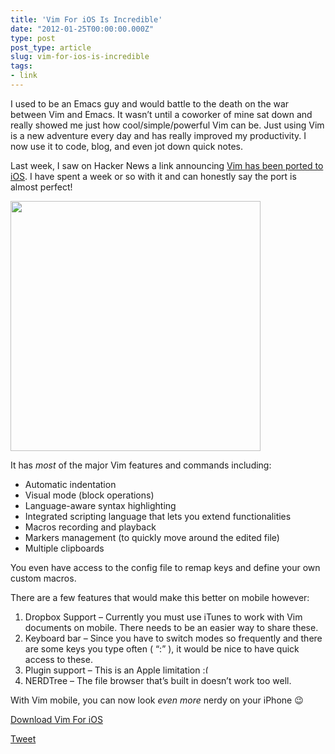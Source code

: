 ```yaml
---
title: 'Vim For iOS Is Incredible'
date: "2012-01-25T00:00:00.000Z"
type: post 
post_type: article
slug: vim-for-ios-is-incredible
tags: 
- link
---
```

I used to be an Emacs guy and would battle to the death on the war between Vim and Emacs. It wasn&#8217;t until a coworker of mine sat down and really showed me just how cool/simple/powerful Vim can be. Just using Vim is a new adventure every day and has really improved my productivity. I now use it to code, blog, and even jot down quick notes.

Last week, I saw on Hacker News a link announcing [Vim has been ported to iOS][1]. I have spent a week or so with it and can honestly say the port is almost perfect!

<img src="http://applidium.com/en/applications/vim/overview.jpg?13270539" width="400" />

It has *most* of the major Vim features and commands including:

  * Automatic indentation
  * Visual mode (block operations)
  * Language-aware syntax highlighting
  * Integrated scripting language that lets you extend functionalities
  * Macros recording and playback
  * Markers management (to quickly move around the edited file)
  * Multiple clipboards

You even have access to the config file to remap keys and define your own custom macros.

There are a few features that would make this better on mobile however:

  1. Dropbox Support &#8211; Currently you must use iTunes to work with Vim documents on mobile. There needs to be an easier way to share these.
  2. Keyboard bar &#8211; Since you have to switch modes so frequently and there are some keys you type often ( &#8220;:&#8221; ), it would be nice to have quick access to these.
  3. Plugin support &#8211; This is an Apple limitation <img src="http://brandontreb.com/wp-includes/images/smilies/frownie.png" alt=":(" class="wp-smiley" style="height: 1em; max-height: 1em;" />
  4. NERDTree &#8211; The file browser that&#8217;s built in doesn&#8217;t work too well.

With Vim mobile, you can now look *even more* nerdy on your iPhone 😉

[Download Vim For iOS][2]

<div style="">
  <a href="http://twitter.com/share" class="twitter-share-button" data-count="horizontal" data-text="Vim For iOS Is Incredible" data-url="http://brandontreb.com/vim-for-ios-is-incredible"  data-via="brandontreb" data-related="brandontreb:">Tweet</a>
</div>

 [1]: http://applidium.com/en/applications/vim/
 [2]: http://itunes.apple.com/app/vim/id492668168
